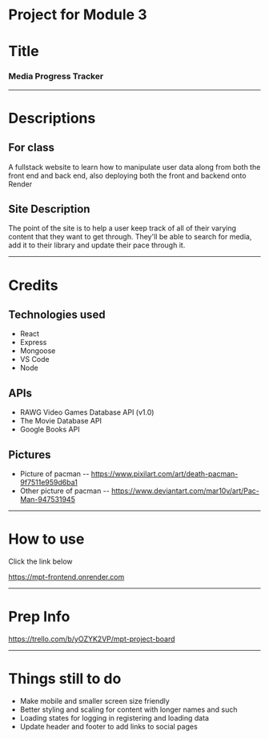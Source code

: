 # Project for Module 3


# Title
### Media Progress Tracker
---

# Descriptions

## For class

A fullstack website to learn how to manipulate user data along from both the front end and back end, also deploying both the front and backend onto Render

## Site Description
The point of the site is to help a user keep track of all of their varying content that they want to get through.  They'll be able to search for media, add it to their library and update their pace through it.  

---

# Credits
## Technologies used
- React
- Express
- Mongoose
- VS Code
- Node

## APIs
- RAWG Video Games Database API (v1.0)
- The Movie Database API
- Google Books API

## Pictures
- Picture of pacman
-- https://www.pixilart.com/art/death-pacman-9f7511e959d6ba1
- Other picture of pacman
-- https://www.deviantart.com/mar10v/art/Pac-Man-947531945
---

# How to use
Click the link below

https://mpt-frontend.onrender.com

---

# Prep Info

https://trello.com/b/yOZYK2VP/mpt-project-board

---

# Things still to do
- Make mobile and smaller screen size friendly
- Better styling and scaling for content with longer names and such
- Loading states for logging in registering and loading data
- Update header and footer to add links to social pages
